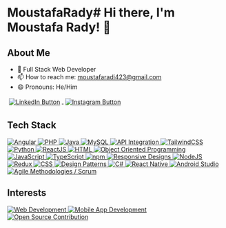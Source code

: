 # MoustafaRady# Hi there, I'm Moustafa Rady! 👋

## About Me
- 💼 Full Stack Web Developer
- 📫 How to reach me: [moustafaradi423@gmail.com](mailto:moustafaradi423@gmail.com)
- 😄 Pronouns: He/Him


<a href="https://www.linkedin.com/in/moustafa-radi-92737225a" target="_blank">
  <img src="https://img.shields.io/badge/LinkedIn-Connect-blue?style=for-the-badge&logo=linkedin" alt="LinkedIn Button" style="vertical-align:middle;margin:4px">
</a>

<a href="https://www.instagram.com/moustafa_radi_/" target="_blank">
  <img src="https://img.shields.io/badge/Instagram-Follow-blueviolet?style=for-the-badge&logo=instagram" alt="Instagram Button" style="vertical-align:middle;margin:4px">
</a>

## Tech Stack

<a href="https://angular.io/" target="_blank">
  <img src="https://img.shields.io/badge/Angular-DD0031?style=for-the-badge&logo=angular&logoColor=white" alt="Angular">
</a>
<a href="https://www.php.net/" target="_blank">
  <img src="https://img.shields.io/badge/PHP-777BB4?style=for-the-badge&logo=php&logoColor=white" alt="PHP">
</a>
<a href="https://www.java.com/" target="_blank">
  <img src="https://img.shields.io/badge/Java-007396?style=for-the-badge&logo=java&logoColor=white" alt="Java">
</a>
<a href="https://www.mysql.com/" target="_blank">
  <img src="https://img.shields.io/badge/MySQL-4479A1?style=for-the-badge&logo=mysql&logoColor=white" alt="MySQL">
</a>
<a href="https://en.wikipedia.org/wiki/API" target="_blank">
  <img src="https://img.shields.io/badge/API_Integration-FF6F00?style=for-the-badge&logo=api&logoColor=white" alt="API Integration">
</a>
<a href="https://tailwindcss.com/" target="_blank">
  <img src="https://img.shields.io/badge/TailwindCSS-38B2AC?style=for-the-badge&logo=tailwind-css&logoColor=white" alt="TailwindCSS">
</a>
<a href="https://www.python.org/" target="_blank">
  <img src="https://img.shields.io/badge/Python-3776AB?style=for-the-badge&logo=python&logoColor=white" alt="Python">
</a>
<a href="https://reactjs.org/" target="_blank">
  <img src="https://img.shields.io/badge/ReactJS-61DAFB?style=for-the-badge&logo=react&logoColor=black" alt="ReactJS">
</a>
<a href="https://developer.mozilla.org/en-US/docs/Web/HTML" target="_blank">
  <img src="https://img.shields.io/badge/HTML-E34F26?style=for-the-badge&logo=html5&logoColor=white" alt="HTML">
</a>
<a href="https://en.wikipedia.org/wiki/Object-oriented_programming" target="_blank">
  <img src="https://img.shields.io/badge/Object_Oriented_Programming-FF6F00?style=for-the-badge&logo=oop&logoColor=white" alt="Object Oriented Programming">
</a>
<a href="https://www.javascript.com/" target="_blank">
  <img src="https://img.shields.io/badge/JavaScript-323330?style=for-the-badge&logo=javascript&logoColor=F7DF1E" alt="JavaScript">
</a>
<a href="https://www.typescriptlang.org/" target="_blank">
  <img src="https://img.shields.io/badge/TypeScript-007ACC?style=for-the-badge&logo=typescript&logoColor=white" alt="TypeScript">
</a>
<a href="https://www.npmjs.com/" target="_blank">
  <img src="https://img.shields.io/badge/npm-CB3837?style=for-the-badge&logo=npm&logoColor=white" alt="npm">
</a>
<a href="https://en.wikipedia.org/wiki/Responsive_web_design" target="_blank">
  <img src="https://img.shields.io/badge/Responsive_Designs-007ACC?style=for-the-badge&logo=responsive-design&logoColor=white" alt="Responsive Designs">
</a>
<a href="https://nodejs.org/" target="_blank">
  <img src="https://img.shields.io/badge/NodeJS-339933?style=for-the-badge&logo=node.js&logoColor=white" alt="NodeJS">
</a>
<a href="https://redux.js.org/" target="_blank">
  <img src="https://img.shields.io/badge/Redux-764ABC?style=for-the-badge&logo=redux&logoColor=white" alt="Redux">
</a>
<a href="https://developer.mozilla.org/en-US/docs/Web/CSS" target="_blank">
  <img src="https://img.shields.io/badge/CSS-1572B6?style=for-the-badge&logo=css3&logoColor=white" alt="CSS">
</a>
<a href="https://en.wikipedia.org/wiki/Software_design_pattern" target="_blank">
  <img src="https://img.shields.io/badge/Design_Patterns-007ACC?style=for-the-badge&logo=design-patterns&logoColor=white" alt="Design Patterns">
</a>
<a href="https://learn.microsoft.com/en-us/dotnet/csharp/" target="_blank">
  <img src="https://img.shields.io/badge/C_Sharp-239120?style=for-the-badge&logo=c-sharp&logoColor=white" alt="C#">
</a>
<a href="https://reactnative.dev/" target="_blank">
  <img src="https://img.shields.io/badge/React_Native-61DAFB?style=for-the-badge&logo=react&logoColor=black" alt="React Native">
</a>
<a href="https://developer.android.com/studio" target="_blank">
  <img src="https://img.shields.io/badge/Android_Studio-3DDC84?style=for-the-badge&logo=android-studio&logoColor=white" alt="Android Studio">
</a>
<a href="https://www.atlassian.com/software/jira/guides/agile/what-is-agile" target="_blank">
  <img src="https://img.shields.io/badge/Agile_Methodologies_Scrum-0052CC?style=for-the-badge&logo=agile&logoColor=white" alt="Agile Methodologies / Scrum">
</a>



## Interests
<a href="https://developer.mozilla.org/en-US/docs/Learn" target="_blank">
  <img src="https://img.shields.io/badge/Web_Development-007ACC?style=for-the-badge&logo=web-development&logoColor=white" alt="Web Development">
</a>
<a href="https://developer.android.com/guide" target="_blank">
  <img src="https://img.shields.io/badge/Mobile_App_Development-3DDC84?style=for-the-badge&logo=android&logoColor=white" alt="Mobile App Development">
</a>
<a href="https://opensource.guide/" target="_blank">
  <img src="https://img.shields.io/badge/Open_Source_Contribution-4CAF50?style=for-the-badge&logo=opensource&logoColor=white" alt="Open Source Contribution">
</a>
